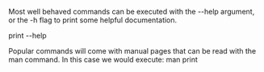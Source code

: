Most well behaved commands can be executed with the --help argument, or the
-h flag to print some helpful documentation.

print --help

Popular commands will come with manual pages that can be read with the man
command. In this case we would execute: man print
